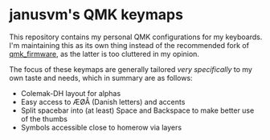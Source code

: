 # janusvm's QMK keymaps

This repository contains my personal QMK configurations for my keyboards. 
I'm maintaining this as its own thing instead of the recommended fork of [qmk_firmware](https://github.com/qmk/qmk_firmware), as the latter is too cluttered in my opinion.

The focus of these keymaps are generally tailored _very specifically_ to my own taste and needs, which in summary are as follows:

* Colemak-DH layout for alphas
* Easy access to ÆØÅ (Danish letters) and accents
* Split spacebar into (at least) Space and Backspace to make better use of the thumbs
* Symbols accessible close to homerow via layers
